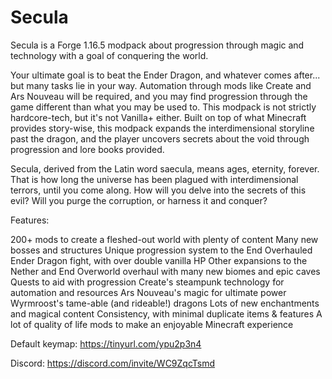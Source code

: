 # Secula
Secula is a Forge 1.16.5 modpack about progression through magic and technology with a goal of conquering the world.

Your ultimate goal is to beat the Ender Dragon, and whatever comes after... but many tasks lie in your way. Automation through mods like Create and Ars Nouveau will be required, and you may find progression through the game different than what you may be used to. This modpack is not strictly hardcore-tech, but it's not Vanilla+ either. Built on top of what Minecraft provides story-wise, this modpack expands the interdimensional storyline past the dragon, and the player uncovers secrets about the void through progression and lore books provided. 

Secula, derived from the Latin word saecula, means ages, eternity, forever. That is how long the universe has been plagued with interdimensional terrors, until you come along. How will you delve into the secrets of this evil? Will you purge the corruption, or harness it and conquer?

Features:

   200+ mods to create a fleshed-out world with plenty of content
   Many new bosses and structures
   Unique progression system to the End
   Overhauled Ender Dragon fight, with over double vanilla HP
   Other expansions to the Nether and End
   Overworld overhaul with many new biomes and epic caves
   Quests to aid with progression
   Create's steampunk technology for automation and resources
   Ars Nouveau's magic for ultimate power
   Wyrmroost's tame-able (and rideable!) dragons
   Lots of new enchantments and magical content
   Consistency, with minimal duplicate items & features
   A lot of quality of life mods to make an enjoyable Minecraft experience



Default keymap: https://tinyurl.com/ypu2p3n4

Discord: https://discord.com/invite/WC9ZqcTsmd
